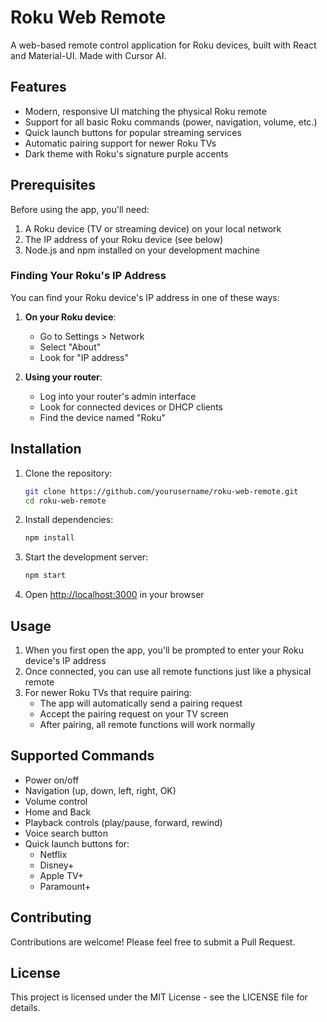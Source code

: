 # Roku Web Remote

A web-based remote control application for Roku devices, built with React and Material-UI. Made with Cursor AI.

## Features

- Modern, responsive UI matching the physical Roku remote
- Support for all basic Roku commands (power, navigation, volume, etc.)
- Quick launch buttons for popular streaming services
- Automatic pairing support for newer Roku TVs
- Dark theme with Roku's signature purple accents

## Prerequisites

Before using the app, you'll need:

1. A Roku device (TV or streaming device) on your local network
2. The IP address of your Roku device (see below)
3. Node.js and npm installed on your development machine

### Finding Your Roku's IP Address

You can find your Roku device's IP address in one of these ways:

1. **On your Roku device**:
   - Go to Settings > Network
   - Select "About"
   - Look for "IP address"

2. **Using your router**:
   - Log into your router's admin interface
   - Look for connected devices or DHCP clients
   - Find the device named "Roku"

## Installation

1. Clone the repository:
   ```bash
   git clone https://github.com/yourusername/roku-web-remote.git
   cd roku-web-remote
   ```

2. Install dependencies:
   ```bash
   npm install
   ```

3. Start the development server:
   ```bash
   npm start
   ```

4. Open [http://localhost:3000](http://localhost:3000) in your browser

## Usage

1. When you first open the app, you'll be prompted to enter your Roku device's IP address
2. Once connected, you can use all remote functions just like a physical remote
3. For newer Roku TVs that require pairing:
   - The app will automatically send a pairing request
   - Accept the pairing request on your TV screen
   - After pairing, all remote functions will work normally

## Supported Commands

- Power on/off
- Navigation (up, down, left, right, OK)
- Volume control
- Home and Back
- Playback controls (play/pause, forward, rewind)
- Voice search button
- Quick launch buttons for:
  - Netflix
  - Disney+
  - Apple TV+
  - Paramount+

## Contributing

Contributions are welcome! Please feel free to submit a Pull Request.

## License

This project is licensed under the MIT License - see the LICENSE file for details. 
